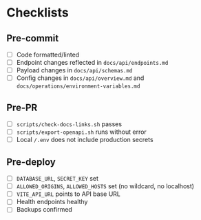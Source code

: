 # Checklists

## Pre-commit
- [ ] Code formatted/linted
- [ ] Endpoint changes reflected in `docs/api/endpoints.md`
- [ ] Payload changes in `docs/api/schemas.md`
- [ ] Config changes in `docs/api/overview.md` and `docs/operations/environment-variables.md`

## Pre-PR
- [ ] `scripts/check-docs-links.sh` passes
- [ ] `scripts/export-openapi.sh` runs without error
- [ ] Local `/.env` does not include production secrets

## Pre-deploy
- [ ] `DATABASE_URL`, `SECRET_KEY` set
- [ ] `ALLOWED_ORIGINS`, `ALLOWED_HOSTS` set (no wildcard, no localhost)
- [ ] `VITE_API_URL` points to API base URL
- [ ] Health endpoints healthy
- [ ] Backups confirmed